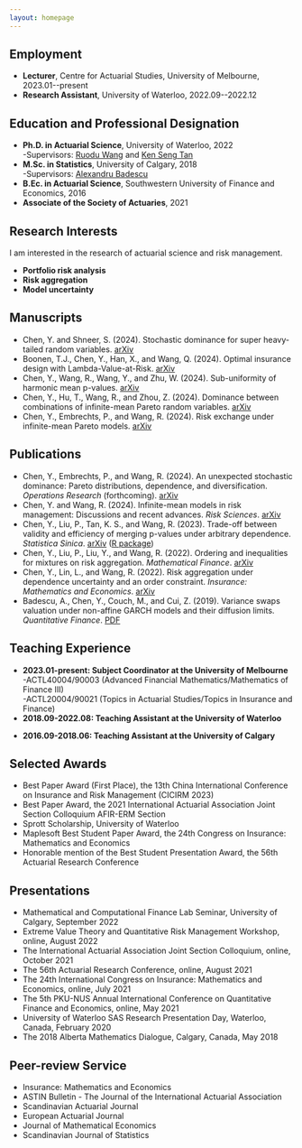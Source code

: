 ```yaml
---
layout: homepage
---
```


## Employment
- **Lecturer**, Centre for Actuarial Studies,  University of Melbourne, 2023.01--present
- **Research Assistant**, University of Waterloo, 2022.09--2022.12


## Education and Professional Designation
- **Ph.D. in Actuarial Science**, University of Waterloo, 2022
  <br>
  -Supervisors: [Ruodu Wang](http://sas.uwaterloo.ca/~wang/) and [Ken Seng Tan](https://uwaterloo.ca/statistics-and-actuarial-science/contacts/ken-seng-tan)
  <br>
- **M.Sc. in Statistics**, University of Calgary, 2018
  <br>
  -Supervisors: [Alexandru Badescu](https://contacts.ucalgary.ca/info/math/profiles/101-152917)
  <br>
- **B.Ec. in Actuarial Science**, Southwestern University of Finance and Economics, 2016
- **Associate of the Society of Actuaries**, 2021

## Research Interests

I am interested in the research of actuarial science and risk management.
- **Portfolio risk analysis** 
- **Risk aggregation** 
- **Model uncertainty** 


## Manuscripts
-  Chen, Y. and Shneer, S. (2024). Stochastic dominance for super heavy-tailed random variables. 
  [arXiv](https://arxiv.org/abs/2408.15033)
-  Boonen, T.J., Chen, Y., Han, X., and Wang, Q. (2024). Optimal insurance design with Lambda-Value-at-Risk. 
  [arXiv](https://arxiv.org/abs/2408.09799)
-  Chen, Y., Wang, R., Wang, Y., and Zhu, W. (2024). Sub-uniformity of harmonic mean p-values. 
  [arXiv](https://arxiv.org/abs/2405.01368)
-  Chen, Y., Hu, T., Wang, R., and Zhou, Z. (2024). Dominance between combinations of infinite-mean Pareto random variables. 
  [arXiv](https://arxiv.org/abs/2404.18467)
-  Chen, Y., Embrechts, P., and Wang, R. (2024). Risk exchange under infinite-mean Pareto models. 
  [arXiv](https://arxiv.org/abs/2403.20171)

## Publications 
-  Chen, Y., Embrechts, P., and Wang, R. (2024). An unexpected stochastic dominance: Pareto distributions, dependence, and diversification. _Operations Research_ (forthcoming). 
  [arXiv](https://arxiv.org/abs/2208.08471)
-  Chen, Y. and Wang, R. (2024). Infinite-mean models in risk management: Discussions and recent advances. _Risk Sciences_.
  [arXiv](https://arxiv.org/abs/2408.08678)
-  Chen, Y., Liu, P., Tan, K. S., and Wang, R. (2023). Trade-off between validity and efficiency of merging p-values under arbitrary dependence. _Statistica Sinica_. 
  [arXiv](https://arxiv.org/abs/2007.12366)
  ([R package](https://github.com/YuyuChen-UW/pmerge))
-  Chen, Y., Liu, P., Liu, Y., and Wang, R. (2022). Ordering and inequalities for mixtures on risk aggregation. _Mathematical Finance_. 
  [arXiv](https://arxiv.org/abs/2007.12338)
-  Chen, Y., Lin, L., and Wang, R. (2022). Risk aggregation under dependence uncertainty and an order constraint. _Insurance: Mathematics and Economics_.
  [arXiv](https://arxiv.org/abs/2104.07718)
-  Badescu, A., Chen, Y., Couch, M., and Cui, Z. (2019). Variance swaps valuation under non-affine GARCH models and their diffusion limits. _Quantitative Finance_.
  [PDF](https://www.researchgate.net/publication/326759271_Variance_swaps_valuation_under_non-affine_GARCH_models_and_their_diffusion_limits/link/5b7c82a8a6fdcc5f8b5afd79/download)
 


  
## Teaching Experience
- **2023.01-present: Subject Coordinator at the University of Melbourne**
  <br>
  -ACTL40004/90003 (Advanced Financial Mathematics/Mathematics of Finance III)
  <br>
  -ACTL20004/90021 (Topics in Actuarial Studies/Topics in Insurance and Finance) 
- **2018.09-2022.08: Teaching Assistant at the University of Waterloo**
 <!-- 
  <br> 
  -ACTSC 231 (Introductory Financial Mathematics)
  <br>
  -ACTSC 232 (Life Contingencies 1)
  <br>
  -ACTSC 371 (Introduction to Investments)
  <br>
  -ACTSC 372 (Corporate Finance)
  <br>
  -ACTSC 446/846 (Mathematics of Financial Markets)
  <br>
  -MATBUS 471 (Fixed Income Securities)
  <br>
  -STAT 330 (Mathematical Statistics)
  <br>
  -STAT 333 (Applied Probability)
  -->
- **2016.09-2018.06: Teaching Assistant at the University of Calgary**
  <!-- 
  <br>
  -STAT 213 (Introduction to Statistics I)
   <br>
  -STAT 217 (Introduction to Statistics II)
  -->

## Selected Awards
- Best Paper Award (First Place), the 13th China International Conference on Insurance and Risk Management (CICIRM 2023)
- Best Paper Award, the 2021 International Actuarial Association Joint Section Colloquium AFIR-ERM Section
- Sprott Scholarship, University of Waterloo
- Maplesoft Best Student Paper Award, the 24th Congress on Insurance: Mathematics and Economics 
- Honorable mention of the Best Student Presentation Award, the 56th Actuarial Research Conference 

## Presentations
- Mathematical and Computational Finance Lab Seminar, University of Calgary, September 2022
- Extreme Value Theory and Quantitative Risk Management Workshop, online, August 2022
- The International Actuarial Association Joint Section Colloquium, online, October 2021 
- The 56th Actuarial Research Conference, online, August 2021 
- The 24th International Congress on Insurance: Mathematics and Economics, online, July 2021 
- The 5th PKU-NUS Annual International Conference on Quantitative Finance and Economics, online, May 2021 
- University of Waterloo SAS Research Presentation Day, Waterloo, Canada, February 2020  
- The 2018 Alberta Mathematics Dialogue, Calgary, Canada, May 2018

## Peer-review Service
- Insurance: Mathematics and Economics
- ASTIN Bulletin - The Journal of the International Actuarial Association
- Scandinavian Actuarial Journal
- European Actuarial Journal
- Journal of Mathematical Economics
- Scandinavian Journal of Statistics




